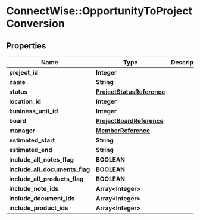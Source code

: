 # ConnectWise::OpportunityToProjectConversion

## Properties
Name | Type | Description | Notes
------------ | ------------- | ------------- | -------------
**project_id** | **Integer** |  | [optional] 
**name** | **String** |  | [optional] 
**status** | [**ProjectStatusReference**](ProjectStatusReference.md) |  | [optional] 
**location_id** | **Integer** |  | [optional] 
**business_unit_id** | **Integer** |  | [optional] 
**board** | [**ProjectBoardReference**](ProjectBoardReference.md) |  | [optional] 
**manager** | [**MemberReference**](MemberReference.md) |  | [optional] 
**estimated_start** | **String** |  | [optional] 
**estimated_end** | **String** |  | [optional] 
**include_all_notes_flag** | **BOOLEAN** |  | [optional] 
**include_all_documents_flag** | **BOOLEAN** |  | [optional] 
**include_all_products_flag** | **BOOLEAN** |  | [optional] 
**include_note_ids** | **Array&lt;Integer&gt;** |  | [optional] 
**include_document_ids** | **Array&lt;Integer&gt;** |  | [optional] 
**include_product_ids** | **Array&lt;Integer&gt;** |  | [optional] 


